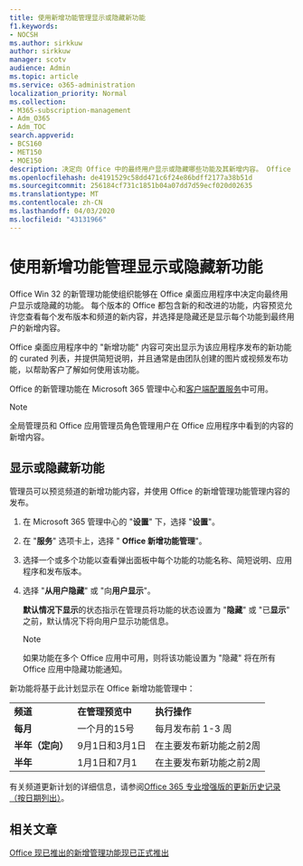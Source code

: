 ```yaml
---
title: 使用新增功能管理显示或隐藏新功能
f1.keywords:
- NOCSH
ms.author: sirkkuw
author: sirkkuw
manager: scotv
audience: Admin
ms.topic: article
ms.service: o365-administration
localization_priority: Normal
ms.collection:
- M365-subscription-management
- Adm_O365
- Adm_TOC
search.appverid:
- BCS160
- MET150
- MOE150
description: 决定向 Office 中的最终用户显示或隐藏哪些功能及其新增内容。 Office 桌面应用程序的新管理。
ms.openlocfilehash: de4191529c58dd471c6f24e86bdff2177a38b51d
ms.sourcegitcommit: 256184cf731c1851b04a07dd7d59ecf020d02635
ms.translationtype: MT
ms.contentlocale: zh-CN
ms.lasthandoff: 04/03/2020
ms.locfileid: "43131966"
---
```

# <a name="show-or-hide-new-features-using-whats-new-management"></a>使用新增功能管理显示或隐藏新功能

Office Win 32 的新管理功能使组织能够在 Office 桌面应用程序中决定向最终用户显示或隐藏的功能。 每个版本的 Office 都包含新的和改进的功能，内容预览允许您查看每个发布版本和频道的新内容，并选择是隐藏还是显示每个功能到最终用户的新增内容。 

Office 桌面应用程序中的 "新增功能" 内容可突出显示为该应用程序发布的新功能的 curated 列表，并提供简短说明，并且通常是由团队创建的图片或视频发布功能，以帮助客户了解如何使用该功能。 

Office 的新管理功能在 Microsoft 365 管理中心和[客户端配置服务](https://config.office.com)中可用。

> [!NOTE]
> 全局管理员和 Office 应用管理员角色管理用户在 Office 应用程序中看到的内容的新增内容。

##  <a name="show-or-hide-new-features"></a>显示或隐藏新功能 

管理员可以预览频道的新增功能内容，并使用 Office 的新增管理功能管理内容的发布。

1. 在 Microsoft 365 管理中心的 "**设置**" 下，选择 "**设置**"。

2. 在 "**服务**" 选项卡上，选择 " **Office 新增功能管理**"。

3. 选择一个或多个功能以查看弹出面板中每个功能的功能名称、简短说明、应用程序和发布版本。

4. 选择 "**从用户隐藏**" 或 "向**用户显示**"。  

    **默认情况下显示**的状态指示在管理员将功能的状态设置为 "**隐藏**" 或 "已**显示**" 之前，默认情况下将向用户显示功能信息。  

    > [!NOTE]
    > 如果功能在多个 Office 应用中可用，则将该功能设置为 "隐藏" 将在所有 Office 应用中隐藏功能通知。

新功能将基于此计划显示在 Office 新增功能管理中：

||||
|:-----|:-----|:-----|
|**频道** <br/> |**在管理预览中** <br/> |**执行操作** <br/> |
|**每月** <br/> |一个月的15号  <br/> |每月发布前 1-3 周 <br/> |
|**半年（定向）** <br/> |9月1日和3月1日 <br/> | 在主要发布新功能之前2周
|**半年** <br/> |1月1日和7月1 <br/> | 在主要发布新功能之前2周<br/> |

有关频道更新计划的详细信息，请参阅[Office 365 专业增强版的更新历史记录（按日期列出）](https://docs.microsoft.com/officeupdates/update-history-office365-proplus-by-date)。

## <a name="related-articles"></a>相关文章

[Office 现已推出的新增管理功能现已正式推出](https://techcommunity.microsoft.com/t5/microsoft-365-blog/office-what-s-new-management-is-now-generally-available/ba-p/1179954)